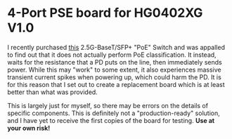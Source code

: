 # 4-Port PSE board for HG0402XG V1.0

I recently purchased [this](https://www.amazon.com/TEROW-2-5G-POE-Multi-Speed-Compatible/dp/B0CGDCBBV3) 2.5G-BaseT/SFP+ "PoE" Switch and was appalled to find out that it does not actually perform PoE classification.
It instead, waits for the resistance that a PD puts on the line, then immediately sends power.
While this may "work" to some extent, it also experiences massive transient current spikes when powering up, which could harm the PD.
It is for this reason that I set out to create a replacement board which is at least better than what was provided.

This is largely just for myself, so there may be errors on the details of specific components. This is definitely not a "production-ready" solution, and I have yet to receive the first copies of the board for testing. **Use at your own risk!**
